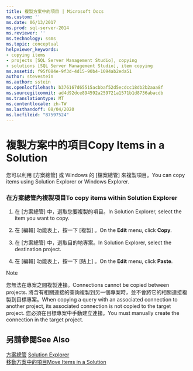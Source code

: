 ```yaml
---
title: 複製方案中的項目 | Microsoft Docs
ms.custom: ''
ms.date: 06/13/2017
ms.prod: sql-server-2014
ms.reviewer: ''
ms.technology: ssms
ms.topic: conceptual
helpviewer_keywords:
- copying items
- projects [SQL Server Management Studio], copying
- solutions [SQL Server Management Studio], item copying
ms.assetid: f95f084e-9f3d-4d15-90b4-1094ab2eda51
author: stevestein
ms.author: sstein
ms.openlocfilehash: b376167d65515acbbaf52d5ecdcc18db2b2aaa8f
ms.sourcegitcommit: ad4d92dce894592a259721a1571b1d8736abacdb
ms.translationtype: MT
ms.contentlocale: zh-TW
ms.lasthandoff: 08/04/2020
ms.locfileid: "87597524"
---
```

# <a name="copy-items-in-a-solution"></a><span data-ttu-id="c2063-102">複製方案中的項目</span><span class="sxs-lookup"><span data-stu-id="c2063-102">Copy Items in a Solution</span></span>
  <span data-ttu-id="c2063-103">您可以利用 [方案總管] 或 Windows 的 [檔案總管] 來複製項目。</span><span class="sxs-lookup"><span data-stu-id="c2063-103">You can copy items using Solution Explorer or Windows Explorer.</span></span>  
  
### <a name="to-copy-items-within-solution-explorer"></a><span data-ttu-id="c2063-104">在方案總管內複製項目</span><span class="sxs-lookup"><span data-stu-id="c2063-104">To copy items within Solution Explorer</span></span>  
  
1.  <span data-ttu-id="c2063-105">在 [方案總管] 中，選取您要複製的項目。</span><span class="sxs-lookup"><span data-stu-id="c2063-105">In Solution Explorer, select the item you want to copy.</span></span>  
  
2.  <span data-ttu-id="c2063-106">在 [編輯]  功能表上，按一下 [複製]  。</span><span class="sxs-lookup"><span data-stu-id="c2063-106">On the **Edit** menu, click **Copy**.</span></span>  
  
3.  <span data-ttu-id="c2063-107">在 [方案總管] 中，選取目的地專案。</span><span class="sxs-lookup"><span data-stu-id="c2063-107">In Solution Explorer, select the destination project.</span></span>  
  
4.  <span data-ttu-id="c2063-108">在 [編輯]  功能表上，按一下 [貼上]  。</span><span class="sxs-lookup"><span data-stu-id="c2063-108">On the **Edit** menu, click **Paste**.</span></span>  
  
> [!NOTE]  
>  <span data-ttu-id="c2063-109">您無法在專案之間複製連接。</span><span class="sxs-lookup"><span data-stu-id="c2063-109">Connections cannot be copied between projects.</span></span> <span data-ttu-id="c2063-110">將含有相關連接的查詢複製到另一個專案時，並不會將它的相關連接複製到目標專案。</span><span class="sxs-lookup"><span data-stu-id="c2063-110">When copying a query with an associated connection to another project, its associated connection is not copied to the target project.</span></span> <span data-ttu-id="c2063-111">您必須在目標專案中手動建立連接。</span><span class="sxs-lookup"><span data-stu-id="c2063-111">You must manually create the connection in the target project.</span></span>  
  
## <a name="see-also"></a><span data-ttu-id="c2063-112">另請參閱</span><span class="sxs-lookup"><span data-stu-id="c2063-112">See Also</span></span>  
 <span data-ttu-id="c2063-113">[方案總管](solution-explorer.md) </span><span class="sxs-lookup"><span data-stu-id="c2063-113">[Solution Explorer](solution-explorer.md) </span></span>  
 [<span data-ttu-id="c2063-114">移動方案中的項目</span><span class="sxs-lookup"><span data-stu-id="c2063-114">Move Items in a Solution</span></span>](move-items-in-a-solution.md)  
  
  
